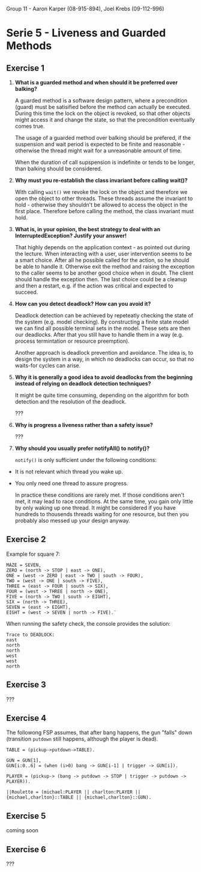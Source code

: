 Group 11  - Aaron Karper (08-915-894), Joel Krebs (09-112-996)

# Serie 5 - Liveness and Guarded Methods

## Exercise 1

1.	**What is a guarded method and when should it be preferred over balking?**

	A guarded method is a software design pattern, where a precondition (guard) must be satisified before the method can actually be executed. During this time the lock on the object is revoked, so that other objects might access it and change the state, so that the precondition eventually comes true.

    The usage of a guarded method over balking should be prefered, if the suspension and wait period is expected to be finite and reasonable - otherwise the thread might wait for a unreasonable amount of time.

	When the duration of call supspension is indefinite or tends to be longer, than balking should be considered.

2.	**Why must you re-establish the class invariant before calling wait()?**

	With calling `wait()` we revoke the lock on the object and therefore we open the object to other threads. These threads assume the invariant to hold - otherwise they shouldn't be allowed to access the object in the first place. Therefore before calling the method, the class invariant must hold.

3.	**What is, in your opinion, the best strategy to deal with an InterruptedException? Justify your
answer!**

	That highly depends on the application context - as pointed out during the lecture. When interacting with a user, user intervention seems to be a smart choice. After all he possible called for the action, so he should be able to handle it. Otherwise exit the method and raising the exception to the caller seems to be another good choice when in doubt. The client should handle the exception then. The last choice could be a cleanup and then a restart, e.g. if the action was critical and expected to succeed.

4.	**How can you detect deadlock? How can you avoid it?**

	Deadlock detection can be achieved by repeteatly checking the state of the system (e.g. model checking). By constructing a finite state model we can find all possible terminal sets in the model. These sets are then our deadlocks. After that you still have to handle them in a way (e.g. process termintation or resource preemption).

	Another approach is deadlock prevention and avoidance. The idea is, to design the system in a way, in which no deadlocks can occur, so that no waits-for cycles can arise.

5.	**Why it is generally a good idea to avoid deadlocks from the beginning instead of relying on deadlock
detection techniques?**

	It might be quite time consuming, depending on the algorithm for both detection and the resolution of the deadlock.

	???

6.	**Why is progress a liveness rather than a safety issue?**

	???

7.	**Why should you usually prefer notifyAll() to notify()?**

	`notify()` is only sufficient under the following conditions:

- It is not relevant which thread you wake up.
- You only need one thread to assure progress.

	In practice these conditions are rarely met. If those conditions aren't met, it may lead to race conditions. At the same time, you gain only little by only waking up one thread. It might be considered if you have hundreds to thousends threads waiting for one resource, but then you probably also messed up your design anyway.

## Exercise 2

Example for square 7:

	MAZE = SEVEN,
	ZERO = (north -> STOP | east -> ONE),
	ONE = (west -> ZERO | east -> TWO | south -> FOUR),
	TWO = (west -> ONE | south -> FIVE),
	THREE = (east -> FOUR | south -> SIX),
	FOUR = (west -> THREE | north -> ONE),
	FIVE = (north -> TWO | south -> EIGHT),
	SIX = (north -> THREE),
	SEVEN = (east -> EIGHT),
	EIGHT = (west -> SEVEN | north -> FIVE).¨

When running the safety check, the console provides the solution:

	Trace to DEADLOCK:
	east
	north
	north
	west
	west
	north

## Exercise 3

???

## Exercise 4

The followong FSP assumes, that after bang happens, the gun "falls" down (transition `putdown` still happens, although the player is dead).

	TABLE = (pickup->putdown->TABLE).

	GUN = GUN[1],
	GUN[i:0..6] = (when (i>0) bang -> GUN[i-1] | trigger -> GUN[i]).
	
	PLAYER = (pickup-> (bang -> putdown -> STOP | trigger -> putdown -> PLAYER)).
	
	||Roulette = (michael:PLAYER || charlton:PLAYER || {michael,charlton}::TABLE || {michael,charlton}::GUN).

## Exercise 5

coming soon

## Exercise 6

???
